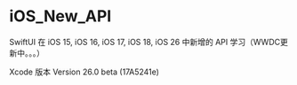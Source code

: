 # iOS_New_API
SwiftUI 在 iOS 15, iOS 16, iOS 17, iOS 18, iOS 26 中新增的 API 学习（WWDC更新中。。。）

Xcode 版本 Version 26.0 beta (17A5241e)
